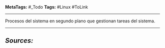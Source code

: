 **MetaTags:** #_Todo
**Tags:** #Linux  #ToLink
- - -
Procesos del sistema en segundo plano que gestionan tareas del sistema.
- - - 
## ***Sources:***
